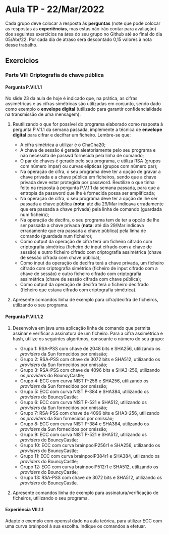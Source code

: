 # Aula TP - 22/Mar/2022

Cada grupo deve colocar a resposta às **perguntas** (note que pode colocar as respostas às **experiências**, mas estas não irão contar para avaliação) dos seguintes exercícios na área do seu grupo no Github até ao final do dia 05/Abr/22. Por cada dia de atraso será descontado 0,15 valores à nota desse trabalho.

## Exercícios

### Parte VII: Criptografia de chave pública


#### Pergunta P.VII.1.1

No slide 23 da aula de hoje é indicado que, na prática, as cifras assimétricas e as cifras simétricas são utilizadas em conjunto, sendo dado como exemplo o **envelope digital** (utilizado para garantir confidencialidade na transmissão de uma mensagem).

1. Reutilizando o que for possível do programa elaborado como resposta à pergunta P.V.1.1 da semana passada, implemente a técnica de **envelope digital** para cifrar e decifrar um ficheiro. Lembre-se que:

   + A cifra simétrica a utilizar é o ChaCha20;
   + A chave de sessão é gerada aleatoriamente pelo seu programa e não necessita de passwd fornecida pela linha de comando;
   + O par de chaves é gerado pelo seu programa, e utiliza RSA (grupos com número impar) ou curvas elípticas (grupos com número par);
   + Na operação de cifra, o seu programa deve ter a opção de gravar a chave privada e a chave pública em ficheiros, sendo que a chave privada deve estar protegida por password. Reutilize o que tinha feito na resposta à pergunta P.V.1.1 da semana passada, para que a entropia da password que lhe é fornecida possa ser amplificada;
   + Na operação de cifra, o seu programa deve ter a opção de lhe ser passada a chave pública (**nota**: até dia 29/Mar indicava erradamente que era passada a chave privada) pela linha de comando (guardada num ficheiro);
   + Na operação de decifra, o seu programa tem de ter a opção de lhe ser passada a chave privada (**nota**: até dia 29/Mar indicava erradamente que era passada a chave pública) pela linha de comando (guardada num ficheiro);
   + Como output da operação de cifra terá um ficheiro cifrado com criptografia simétrica (ficheiro de input cifrado com a chave de sessão) e outro ficheiro cifrado com criptografia assimétrica (chave de sessão cifrada com chave pública);
   + Como input da operação de decifra terá a chave privada, um ficheiro cifrado com criptografia simétrica (ficheiro de input cifrado com a chave de sessão) e outro ficheiro cifrado com criptografia assimétrica (chave de sessão cifrada com chave pública);
   + Como output da operação de decifra terá o ficheiro decifrado (ficheiro que estava cifrado com criptografia simétrica).

2. Apresente comandos linha de exemplo para cifra/decifra de ficheiros, utilizando o seu programa.


#### Pergunta P.VII.1.2

1. Desenvolva em java uma aplicação linha de comando que permita assinar e verificar a assinatura de um ficheiro. Para a cifra assimétrica e hash, utilize os seguintes algoritmos, consoante o número do seu grupo:

   + Grupo 1: RSA-PSS com chave de 2048 bits e SHA256, utilizando os _providers_ da Sun fornecidos por omissão;
   + Grupo 2: RSA-PSS com chave de 3072 bits e SHA512, utilizando os _providers_ da Sun fornecidos por omissão;
   + Grupo 3: RSA-PSS com chave de 4096 bits e SHA3-256, utilizando os _providers_ do BouncyCastle;
   + Grupo 4: ECC com curva NIST P-256 e SHA256, utilizando os _providers_ da Sun fornecidos por omissão;
   + Grupo 5: ECC com curva NIST P-384 e SHA384, utilizando os _providers_ do BouncyCastle;
   + Grupo 6: ECC com curva NIST P-521 e SHA512, utilizando os _providers_ da Sun fornecidos por omissão;
   + Grupo 7: RSA-PSS com chave de 4096 bits e SHA3-256, utilizando os _providers_ da Sun fornecidos por omissão;
   + Grupo 8: ECC com curva NIST P-384 e SHA384, utilizando os _providers_ da Sun fornecidos por omissão;
   + Grupo 9: ECC com curva NIST P-521 e SHA512, utilizando os _providers_ do BouncyCastle;
   + Grupo 10: ECC com curva brainpoolP256r1 e SHA256, utilizando os _providers_ do BouncyCastle;
   + Grupo 11: ECC com curva brainpoolP384r1 e SHA384, utilizando os _providers_ do BouncyCastle;
   + Grupo 12: ECC com curva brainpoolP512r1 e SHA512, utilizando os _providers_ do BouncyCastle;
   + Grupo 13: RSA-PSS com chave de 3072 bits e SHA512, utilizando os _providers_ do BouncyCastle.

2. Apresente comandos linha de exemplo para assinatura/verificação de ficheiros, utilizando o seu programa.


#### Experiência VII.1.1

Adapte o exemplo com openssl dado na aula teórica, para utilizar ECC com uma curva brainpool à sua escolha.
Indique os comandos a efetuar.
